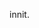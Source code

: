 innit.

<!---
RC-M4YO/RC-M4YO is a ✨ special ✨ repository because its `README.md` (this file) appears on your GitHub profile.
You can click the Preview link to take a look at your changes.
--->
